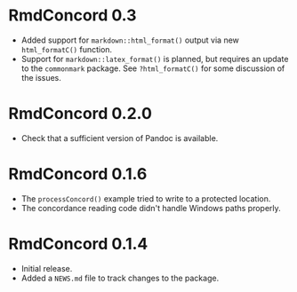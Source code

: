 # RmdConcord 0.3

* Added support for `markdown::html_format()` output via new
`html_formatC()` function.  
* Support for `markdown::latex_format()` is planned,
but requires an update to the `commonmark` package.
See `?html_formatC()` for some discussion of the issues.

# RmdConcord 0.2.0

* Check that a sufficient version of Pandoc is available.

# RmdConcord 0.1.6

* The `processConcord()` example tried to write to a protected
location.
* The concordance reading code didn't handle Windows paths
properly.

# RmdConcord 0.1.4

* Initial release.
* Added a `NEWS.md` file to track changes to the package.
